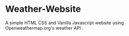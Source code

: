 # Weather-Website
A simple HTML CSS and Vanilla Javascript website using Openweathermap.org's weather API .
